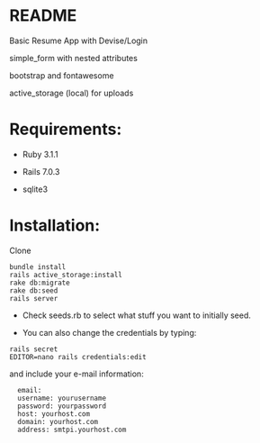 # README

Basic Resume App with Devise/Login

simple_form with nested attributes

bootstrap and fontawesome 

active_storage (local) for uploads


# Requirements: 

* Ruby 3.1.1

* Rails 7.0.3

* sqlite3

# Installation:
Clone 
```
bundle install
rails active_storage:install
rake db:migrate 
rake db:seed 
rails server
```

* Check seeds.rb to select what stuff you want to initially seed.


* You can also change the credentials by typing:  
```
rails secret
EDITOR=nano rails credentials:edit 
```
and include your e-mail information:
```
  email:
  username: yourusername
  password: yourpassword
  host: yourhost.com
  domain: yourhost.com
  address: smtpi.yourhost.com
```
